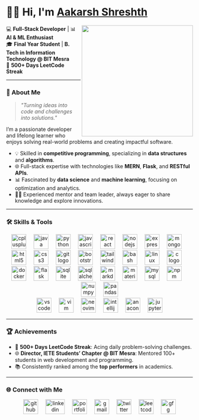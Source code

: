 
<!--
## Hi there 👋
**AakarshShreshth/AakarshShreshth** is a ✨ _special_ ✨ repository because its `README.md` (this file) appears on your GitHub profile.

Here are some ideas to get you started:

- 🔭 I’m currently working on ...
- 🌱 I’m currently learning ...
- 👯 I’m looking to collaborate on ...
- 🤔 I’m looking for help with ...
- 💬 Ask me about ...
- 📫 How to reach me: ...
- 😄 Pronouns: ...
- ⚡ Fun fact: ...
-->



<!-- # <img src="https://fonts.gstatic.com/s/e/notoemoji/latest/1f44b_1f3fb/512.gif" alt="👋" height="40"> Hi, I'm **[Aakarsh Shreshth](https://aakarshshreshth.github.io/Portfolio-React/)**  -->

# 👋🏻 Hi, I'm **[Aakarsh Shreshth](https://aakarshshreshth.github.io/Portfolio-React/)**  

<img align="right" height="300" src="https://media.giphy.com/media/qgQUggAC3Pfv687qPC/giphy.gif" />

💻 **Full-Stack Developer** | 📊 **AI & ML Enthusiast**  
🎓 **Final Year Student** | **B. Tech in Information Technology @ BIT Mesra**    
🌟 **500+ Days LeetCode Streak**  

---

### 🚀 About Me  

> _"Turning ideas into code and challenges into solutions."_  

I’m a passionate developer and lifelong learner who enjoys solving real-world problems and creating impactful software.  

- 💡 Skilled in **competitive programming**, specializing in **data structures** and **algorithms**.  
- 🌐 Full-stack expertise with technologies like **MERN**, **Flask**, and **RESTful APIs**.  
- 📊 Fascinated by **data science** and **machine learning**, focusing on optimization and analytics.  
- 👨‍🏫 Experienced mentor and team leader, always eager to share knowledge and explore innovations.  

---

### 🛠️ Skills & Tools  

<div align="center">
  <img src="https://cdn.jsdelivr.net/gh/devicons/devicon/icons/cplusplus/cplusplus-original.svg" height="40" alt="cplusplus logo"  />
  <img width="12" />
  <img src="https://cdn.jsdelivr.net/gh/devicons/devicon/icons/java/java-original.svg" height="40" alt="java logo"  />
  <img width="12" />
  <img src="https://cdn.jsdelivr.net/gh/devicons/devicon/icons/python/python-original.svg" height="40" alt="python logo"  />
  <img width="12" />
  <img src="https://cdn.jsdelivr.net/gh/devicons/devicon/icons/javascript/javascript-original.svg" height="40" alt="javascript logo"  />
  <img width="12" />
  <img src="https://cdn.jsdelivr.net/gh/devicons/devicon/icons/react/react-original.svg" height="40" alt="react logo"  />
  <img width="12" />
  <img src="https://cdn.jsdelivr.net/gh/devicons/devicon/icons/nodejs/nodejs-original.svg" height="40" alt="nodejs logo"  />
  <img width="12" />
  <img src="https://skillicons.dev/icons?i=express" height="40" alt="express logo"  />
  <img width="12" />
  <img src="https://cdn.jsdelivr.net/gh/devicons/devicon/icons/mongodb/mongodb-original.svg" height="40" alt="mongodb logo"  />
  <img width="12" />
  <img src="https://cdn.jsdelivr.net/gh/devicons/devicon/icons/html5/html5-original.svg" height="40" alt="html5 logo"  />
  <img width="12" />
  <img src="https://cdn.jsdelivr.net/gh/devicons/devicon/icons/css3/css3-original.svg" height="40" alt="css3 logo"  />
  <img width="12" />
  <img src="https://cdn.jsdelivr.net/gh/devicons/devicon/icons/git/git-original.svg" height="40" alt="git logo"  />
  <img width="12" />
  <img src="https://cdn.jsdelivr.net/gh/devicons/devicon/icons/bootstrap/bootstrap-original.svg" height="40" alt="bootstrap logo"  />
  <img width="12" />
  <img src="https://cdn.simpleicons.org/tailwindcss/06B6D4" height="40" alt="tailwindcss logo"  />
  <img width="12" />
  <img src="https://skillicons.dev/icons?i=bash" height="40" alt="bash logo"  />
  <img width="12" />
  <img src="https://cdn.jsdelivr.net/gh/devicons/devicon/icons/linux/linux-original.svg" height="40" alt="linux logo"  />
  <img width="12" />
  <img src="https://cdn.jsdelivr.net/gh/devicons/devicon/icons/c/c-original.svg" height="40" alt="c logo"  />
  <img width="12" />
  <img src="https://cdn.jsdelivr.net/gh/devicons/devicon/icons/docker/docker-original.svg" height="40" alt="docker logo"  />
  <img width="12" />
  <img src="https://skillicons.dev/icons?i=flask" height="40" alt="flask logo"  />
  <img width="12" />
  <img src="https://cdn.jsdelivr.net/gh/devicons/devicon/icons/sqlite/sqlite-original.svg" height="40" alt="sqlite logo"  />
  <img width="12" />
  <img src="https://cdn.jsdelivr.net/gh/devicons/devicon/icons/sqlalchemy/sqlalchemy-original.svg" height="40" alt="sqlalchemy logo"  />
  <img width="12" />
  <img src="https://skillicons.dev/icons?i=md" height="40" alt="markdown logo"  />
  <img width="12" />
  <img src="https://cdn.jsdelivr.net/gh/devicons/devicon/icons/materialui/materialui-original.svg" height="40" alt="materialui logo"  />
  <img width="12" />
  <img src="https://cdn.jsdelivr.net/gh/devicons/devicon/icons/mysql/mysql-original.svg" height="40" alt="mysql logo"  />
  <img width="12" />
  <img src="https://cdn.jsdelivr.net/gh/devicons/devicon/icons/npm/npm-original-wordmark.svg" height="40" alt="npm logo"  />
  <img width="12" />
  <img src="https://cdn.jsdelivr.net/gh/devicons/devicon/icons/numpy/numpy-original.svg" height="40" alt="numpy logo"  />
  <img width="12" />
  <img src="https://cdn.jsdelivr.net/gh/devicons/devicon/icons/pandas/pandas-original.svg" height="40" alt="pandas logo"  />
</div>

<div align="center">
  <img src="https://cdn.jsdelivr.net/gh/devicons/devicon/icons/vscode/vscode-original.svg" height="40" alt="vscode logo"  />
  <img width="12" />
  <img src="https://cdn.jsdelivr.net/gh/devicons/devicon/icons/vim/vim-original.svg" height="40" alt="vim logo"  />
  <img width="12" />
  <img src="https://skillicons.dev/icons?i=neovim" height="40" alt="neovim logo"  />
  <img width="12" />
  <img src="https://cdn.jsdelivr.net/gh/devicons/devicon/icons/intellij/intellij-original.svg" height="40" alt="intellij logo"  />
  <img width="12" />
  <img src="https://cdn.jsdelivr.net/gh/devicons/devicon/icons/anaconda/anaconda-original.svg" height="40" alt="anaconda logo"  />
  <img width="12" />
  <img src="https://cdn.jsdelivr.net/gh/devicons/devicon/icons/jupyter/jupyter-original.svg" height="40" alt="jupyter logo"  />
</div>
<!--
![Python](https://img.shields.io/badge/-Python-3776AB?style=flat&logo=python&logoColor=white)
![C++](https://img.shields.io/badge/-C%2B%2B-00599C?style=flat&logo=cplusplus&logoColor=white)
![Java](https://img.shields.io/badge/-Java-007396?style=flat&logo=java&logoColor=white)
![HTML](https://img.shields.io/badge/-HTML5-E34F26?style=flat&logo=html5&logoColor=white)
![CSS](https://img.shields.io/badge/-CSS3-1572B6?style=flat&logo=css3&logoColor=white)
![JavaScript](https://img.shields.io/badge/-JavaScript-F7DF1E?style=flat&logo=javascript&logoColor=black)
![React](https://img.shields.io/badge/-React-61DAFB?style=flat&logo=react&logoColor=black)
![Node.js](https://img.shields.io/badge/-Node.js-339933?style=flat&logo=nodedotjs&logoColor=white)
![Flask](https://img.shields.io/badge/-Flask-000000?style=flat&logo=flask&logoColor=white)  
-->

---
<!--
### 📌 Featured Projects  

🌟 **[Integrated Chat Application](https://github.com/AakarshShreshth/Chat-App)**  
> Real-time messaging app using the **MERN stack**.  
- ✨ Built with **WebSocket** for instant communication.  
- 💡 Designed a responsive UI using **React.js**.  
- 🔒 Secured with **JWT authentication**.  

🌟 **[Ticket Show](https://github.com/AakarshShreshth/Ticket-Show)**  
> A seamless ticket booking platform powered by **Flask**.  
- 📊 Managed 1,000+ ticket entries with **SQLAlchemy**.  
- 🔒 Focused on secure backend workflows.  

🌟 **[Water Quality Prediction](https://github.com/AakarshShreshth/Water-Quality-Prediction)**  
> Machine learning model with 90%+ accuracy.  
- 🧠 Used **Random Forest** and **Gradient Boosting**.  
- 📈 Analyzed 3,000+ water samples to predict potability.  

---
-->

### 🏆 Achievements  

- 🥇 **500+ Days LeetCode Streak**: Acing daily problem-solving challenges.  
- 🌐 **Director, IETE Students’ Chapter @ BIT Mesra**: Mentored 100+ students in web development and programming.  
- 📚 Consistently ranked among the **top performers** in academics.  

---

### 🌐 Connect with Me  

<!--
[![GitHub | AakarshShreshth](https://img.shields.io/badge/-GitHub-181717?style=flat&logo=github&logoColor=white)](https://github.com/AakarshShreshth)
[![LinkedIn | aakarshshreshth](https://img.shields.io/badge/-LinkedIn-0077B5?style=flat&logo=linkedin&logoColor=white)](https://www.linkedin.com/in/aakarshshreshth/)
[![Portfolio](https://img.shields.io/badge/-Portfolio-000000?style=flat&logo=react&logoColor=white)](https://aakarshshreshth.github.io/Portfolio-React/)
[![Email](https://img.shields.io/badge/-Email-D14836?style=flat&logo=gmail&logoColor=white)](mailto:aakarshshreshth@gmail.com)  
-->

<div align="center">
  <a href="https://github.com/AakarshShreshth"><img src="https://skillicons.dev/icons?i=github" height="40" alt="github logo"  /></a>
  <img width="12" />
  <a href="https://www.linkedin.com/in/aakarshshreshth/"><img src="https://raw.githubusercontent.com/maurodesouza/profile-readme-generator/master/src/assets/icons/social/linkedin/default.svg" width="52" height="40" alt="linkedin logo"  /></a>
  <img width="12" />
  <a href="https://aakarshshreshth.github.io/Portfolio-React/"><img src="https://img.icons8.com/color/40/domain--v1.png" height="40" alt="portfolio logo"  /></a>
  <img width="12" />
  <a href="mailto:aakarshshreshth@gmail.com"><img src="https://skillicons.dev/icons?i=gmail" height="40" alt="gmail logo"  /></a>
  <img width="12" />
  <a href="https://x.com/AakarshShreshth"><img src="https://skillicons.dev/icons?i=twitter" height="40" alt="twitter logo"  /></a>
  <img width="12" />
  <a href="https://leetcode.com/u/aakarshshreshth/"><img src="https://img.icons8.com/external-tal-revivo-color-tal-revivo/40/external-level-up-your-coding-skills-and-quickly-land-a-job-logo-color-tal-revivo.png" height="40" alt="leetcode logo"  /></a>
  <img width="12" />
  <a href="https://www.geeksforgeeks.org/user/aakarshshreshth/"><img src="https://img.icons8.com/color/40/GeeksforGeeks.png" height="40" alt="gfg logo"  /></a>
</div>

<!--
![Portfolio Website](https://img.shields.io/badge/Portfolio-Website-blue?style=for-the-badge)
![Java](https://img.shields.io/badge/Java-ED8B00?style=for-the-badge&logo=jdk&logoColor=white)
![SQLite](https://img.shields.io/badge/SQLite-07405E?style=for-the-badge&logo=sqlite&logoColor=white)
![Git](https://img.shields.io/badge/Git-F05033?style=for-the-badge&logo=git&logoColor=white)
![VS Code](https://img.shields.io/badge/VSCode-0078D4?style=for-the-badge&logo=visual%20studio%20code&logoColor=white)
![Vim](https://img.shields.io/badge/Vim-019733?style=for-the-badge&logo=vim&logoColor=white)
![NeoVim](https://img.shields.io/badge/NeoVim-57A143?style=for-the-badge&logo=neovim&logoColor=white)
![Postman](https://img.shields.io/badge/Postman-FF6C37?style=for-the-badge&logo=postman&logoColor=white)
![Linux](https://img.shields.io/badge/Linux-FCC624?style=for-the-badge&logo=linux&logoColor=black)
![Express.js](https://img.shields.io/badge/Express.js-404D59?style=for-the-badge)
![MySQL](https://img.shields.io/badge/MySQL-00000F?style=for-the-badge&logo=mysql&logoColor=white)
![MongoDB](https://img.shields.io/badge/MongoDB-4EA94B?style=for-the-badge&logo=mongodb&logoColor=white)
![Pandas](https://img.shields.io/badge/Pandas-150458?style=for-the-badge&logo=pandas&logoColor=white)
![NumPy](https://img.shields.io/badge/NumPy-013243?style=for-the-badge&logo=numpy&logoColor=white)
![Scikit-Learn](https://img.shields.io/badge/scikit_learn-F7931E?style=for-the-badge&logo=scikit-learn&logoColor=white)
![Jinja](https://img.shields.io/badge/Jinja-B41717?style=for-the-badge&logo=jinja&logoColor=white)
![Socket.io](https://img.shields.io/badge/Socket.io-black?style=for-the-badge&logo=socket.io&badgeColor=010101)
-->



###



###
